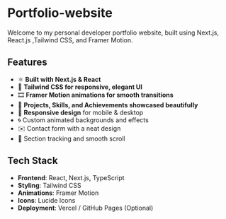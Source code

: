 # Portfolio-website
Welcome to my personal developer portfolio website, built using Next.js, React.js ,Tailwind CSS, and Framer Motion.

## Features

* ⚛️ **Built with Next.js & React**
* 🎨 **Tailwind CSS for responsive, elegant UI**
* 🎞️ **Framer Motion animations for smooth transitions**
* 🧠 **Projects, Skills, and Achievements showcased beautifully**
* 📱 **Responsive design** for mobile & desktop
* 🌀 Custom animated backgrounds and effects
* ✉️ Contact form with a neat design
* 🎯 Section tracking and smooth scroll



## Tech Stack

* **Frontend**: React, Next.js, TypeScript
* **Styling**: Tailwind CSS
* **Animations**: Framer Motion
* **Icons**: Lucide Icons
* **Deployment**: Vercel / GitHub Pages (Optional)



